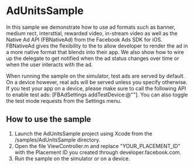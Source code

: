 AdUnitsSample
=============

In this sample we demonstrate how to use ad formats such as banner, medium rect, intersttial, rewarded video, in-stream video as well as the Native Ad API (FBNativeAd) from the Facebook Ads SDK for iOS. FBNativeAd gives the flexibility to the to allow developer to render the ad in a more native format that blends into their app. We also show how to wire up the delegate to get notified when the ad status changes over time or when the user interacts with the ad.

When running the sample on the simulator, test ads are served by default. On a device however, real ads will be served unless you specify otherwise. If you test your app on a device, please make sure to call the following API to enable test ads: [FBAdSettings addTestDevice:@"<your device hash printed out on console>"]. You can also toggle the test mode requests from the Settings menu.

How to use the sample
---------------------

1. Launch the AdUnitsSample project using Xcode from the <Facebook SDK>/samples/AdUnitsSample directory.
2. Open the file ViewController.m and replace "YOUR_PLACEMENT_ID" with the Placement ID you created through developer.facebook.com.
3. Run the sample on the simulator or on a device.
